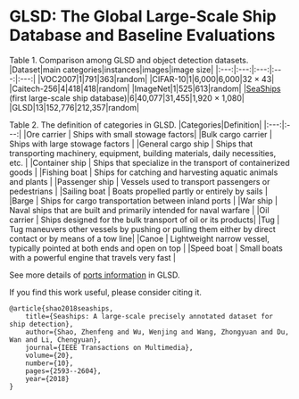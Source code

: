 # GLSD: The Global Large-Scale Ship Database and Baseline Evaluations

Table 1. Comparison among GLSD and object detection datasets. 
|Dataset|main categories|instances|images|image size|
|:---:|:---:|:---:|:---:|:---:|
|VOC2007|1|791|363|random|
|CIFAR-10|1|6,000|6,000|32 × 43|
|Caitech-256|4|418|418|random|
|ImageNet|1|525|613|random|
|[SeaShips](http://www.lmars.whu.edu.cn/prof_web/shaozhenfeng/datasets/SeaShips(7000).zip) (first large-scale ship database)|6|40,077|31,455|1,920 × 1,080|
|GLSD|13|152,776|212,357|random|

Table 2. The definition of categories in GLSD. 
|Categories|Definition|
|:---:|:---:|
|Ore carrier | Ships with small stowage factors|
|Bulk cargo carrier | Ships with large stowage factors |
|General cargo ship | Ships that transporting machinery, equipment, building materials, daily necessities, etc. |
|Container ship | Ships that specialize in the transport of containerized goods |
|Fishing boat | Ships for catching and harvesting aquatic animals and plants |
|Passenger ship | Vessels used to transport passengers or pedestrians |
|Sailing boat | Boats propelled partly or entirely by sails |
|Barge | Ships for cargo transportation between inland ports |
|War ship | Naval ships that are built and primarily intended for naval warfare |
|Oil carrier | Ships designed for the bulk transport of oil or its products|
|Tug | Tug maneuvers other vessels by pushing or pulling them either by direct contact or by means of a tow line|
|Canoe | Lightweight narrow vessel, typically pointed at both ends and open on top |
|Speed boat | Small boats with a powerful engine that travels very fast  |

See more details of [ports information](https://github.com/jiaming-wang/GLSD/blob/master/Ports%20list.md) in GLSD.

If you find this work useful, please consider citing it.
```
@article{shao2018seaships,
	title={Seaships: A large-scale precisely annotated dataset for ship detection},
	author={Shao, Zhenfeng and Wu, Wenjing and Wang, Zhongyuan and Du, Wan and Li, Chengyuan},
	journal={IEEE Transactions on Multimedia},
	volume={20},
	number={10},
	pages={2593--2604},
	year={2018}
}
```
